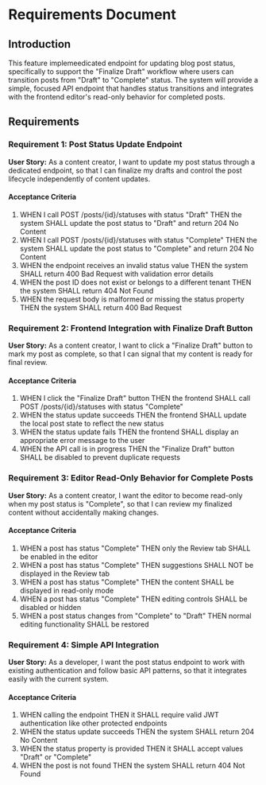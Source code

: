 # Requirements Document

## Introduction

This feature implemeedicated endpoint for updating blog post status, specifically to support the "Finalize Draft" workflow where users can transition posts from "Draft" to "Complete" status. The system will provide a simple, focused API endpoint that handles status transitions and integrates with the frontend editor's read-only behavior for completed posts.

## Requirements

### Requirement 1: Post Status Update Endpoint

**User Story:** As a content creator, I want to update my post status through a dedicated endpoint, so that I can finalize my drafts and control the post lifecycle independently of content updates.

#### Acceptance Criteria

1. WHEN I call POST /posts/{id}/statuses with status "Draft" THEN the system SHALL update the post status to "Draft" and return 204 No Content
2. WHEN I call POST /posts/{id}/statuses with status "Complete" THEN the system SHALL update the post status to "Complete" and return 204 No Content
3. WHEN the endpoint receives an invalid status value THEN the system SHALL return 400 Bad Request with validation error details
4. WHEN the post ID does not exist or belongs to a different tenant THEN the system SHALL return 404 Not Found
5. WHEN the request body is malformed or missing the status property THEN the system SHALL return 400 Bad Request

### Requirement 2: Frontend Integration with Finalize Draft Button

**User Story:** As a content creator, I want to click a "Finalize Draft" button to mark my post as complete, so that I can signal that my content is ready for final review.

#### Acceptance Criteria

1. WHEN I click the "Finalize Draft" button THEN the frontend SHALL call POST /posts/{id}/statuses with status "Complete"
2. WHEN the status update succeeds THEN the frontend SHALL update the local post state to reflect the new status
3. WHEN the status update fails THEN the frontend SHALL display an appropriate error message to the user
4. WHEN the API call is in progress THEN the "Finalize Draft" button SHALL be disabled to prevent duplicate requests

### Requirement 3: Editor Read-Only Behavior for Complete Posts

**User Story:** As a content creator, I want the editor to become read-only when my post status is "Complete", so that I can review my finalized content without accidentally making changes.

#### Acceptance Criteria

1. WHEN a post has status "Complete" THEN only the Review tab SHALL be enabled in the editor
2. WHEN a post has status "Complete" THEN suggestions SHALL NOT be displayed in the Review tab
3. WHEN a post has status "Complete" THEN the content SHALL be displayed in read-only mode
4. WHEN a post has status "Complete" THEN editing controls SHALL be disabled or hidden
5. WHEN a post status changes from "Complete" to "Draft" THEN normal editing functionality SHALL be restored

### Requirement 4: Simple API Integration

**User Story:** As a developer, I want the post status endpoint to work with existing authentication and follow basic API patterns, so that it integrates easily with the current system.

#### Acceptance Criteria

1. WHEN calling the endpoint THEN it SHALL require valid JWT authentication like other protected endpoints
2. WHEN the status update succeeds THEN the system SHALL return 204 No Content
3. WHEN the status property is provided THEN it SHALL accept values "Draft" or "Complete"
4. WHEN the post is not found THEN the system SHALL return 404 Not Found
